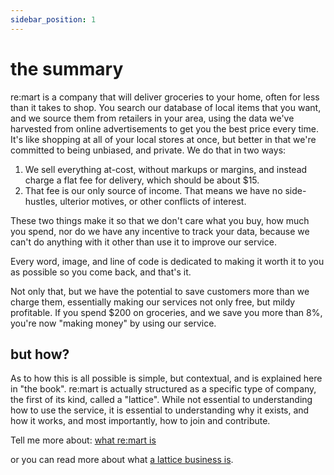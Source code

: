 ```yaml
---
sidebar_position: 1
---
```


# the summary

re:mart is a company that will deliver groceries to your home, often for less than it takes to shop. You search our database of local items that you want, and we source them from retailers in your area, using the data we've harvested from online advertisements to get you the best price every time. It's like shopping at all of your local stores at once, but better in that we're committed to being unbiased, and private. We do that in two ways:

1. We sell everything at-cost, without markups or margins, and instead charge a flat fee for delivery, which should be about $15. 
1. That fee is our only source of income. That means we have no side-hustles, ulterior motives, or other conflicts of interest. 

These two things make it so that we don't care what you buy, how much you spend, nor do we have any incentive to track your data, because we can't do anything with it other than use it to improve our service.

Every word, image, and line of code is dedicated to making it worth it to you as possible so you come back, and that's it.

Not only that, but we have the potential to save customers more than we charge them, essentially making our services not only free, but mildy profitable. If you spend $200 on groceries, and we save you more than 8%, you're now "making money" by using our service.

## but how?

As to how this is all possible is simple, but contextual, and is explained here in "the book". re:mart is actually structured as a specific type of company, the first of its kind, called a "lattice". While not essential to understanding how to use the service, it is essential to understanding why it exists, and how it works, and most importantly, how to join and contribute.

Tell me more about: [what re:mart is](/docs/remart-is/a-supply-chain-company) 

or you can read more about what [a lattice business is](/docs/lattice-is/a-type-of-business).